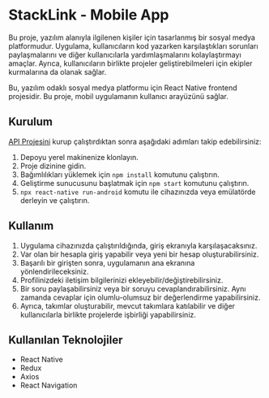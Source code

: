 # StackLink - Mobile App
Bu proje, yazılım alanıyla ilgilenen kişiler için tasarlanmış bir sosyal medya platformudur. Uygulama, kullanıcıların kod yazarken karşılaştıkları sorunları paylaşmalarını ve diğer kullanıcılarla yardımlaşmalarını kolaylaştırmayı amaçlar. Ayrıca, kullanıcıların birlikte projeler geliştirebilmeleri için ekipler kurmalarına da olanak sağlar.

Bu, yazılım odaklı sosyal medya platformu için React Native frontend projesidir. Bu proje, mobil uygulamanın kullanıcı arayüzünü sağlar.

## Kurulum

[API Projesini](https://github.com/keremersoy/StackLink_Backend) kurup çalıştırdıktan sonra aşağıdaki adımları takip edebilirsiniz:

1. Depoyu yerel makinenize klonlayın.
2. Proje dizinine gidin.
3. Bağımlılıkları yüklemek için `npm install` komutunu çalıştırın.
4. Geliştirme sunucusunu başlatmak için `npm start` komutunu çalıştırın.
5. `npx react-native run-android` komutu ile cihazınızda veya emülatörde derleyin ve çalıştırın.

## Kullanım

1. Uygulama cihazınızda çalıştırıldığında, giriş ekranıyla karşılaşacaksınız.
2. Var olan bir hesapla giriş yapabilir veya yeni bir hesap oluşturabilirsiniz.
3. Başarılı bir girişten sonra, uygulamanın ana ekranına yönlendirileceksiniz.
4. Profilinizdeki iletişim bilgilerinizi ekleyebilir/değiştirebilirsiniz.
5. Bir soru paylaşabilirsiniz veya bir soruyu cevaplandırabilirsiniz. Aynı zamanda cevaplar için olumlu-olumsuz bir değerlendirme yapabilirsiniz.
6. Ayrıca, takımlar oluşturabilir, mevcut takımlara katılabilir ve diğer kullanıcılarla birlikte projelerde işbirliği yapabilirsiniz.

## Kullanılan Teknolojiler

- React Native
- Redux
- Axios
- React Navigation
